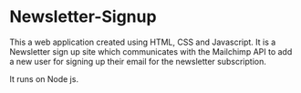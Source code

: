 # Newsletter-Signup
This a web application created using HTML, CSS and Javascript. It is a Newsletter sign up site which communicates with the Mailchimp API to add a new user for signing up their email for the newsletter subscription.

It runs on Node js.
